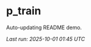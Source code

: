 # p_train

Auto-updating README demo.

<!--START_SECTION:status-->
_Last run: 2025-10-01 01:45 UTC_
<!--END_SECTION:status-->




















































































































































































































































































































































































































































































































































































































































































































































































































































































































































































